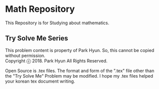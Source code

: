 # Math Repository
This Repository is for Studying about mathematics.

## Try Solve Me Series
This problem content is property of Park Hyun. So, this cannot be copied without permission.  
Copyright ⓒ 2018. Park Hyun All Rights Reserved.  
  
Open Source is .tex files. The format and form of the ".tex" file other than the "Try Solve Me" Problem may be modified.
I hope my .tex files helped your korean tex document writing.
